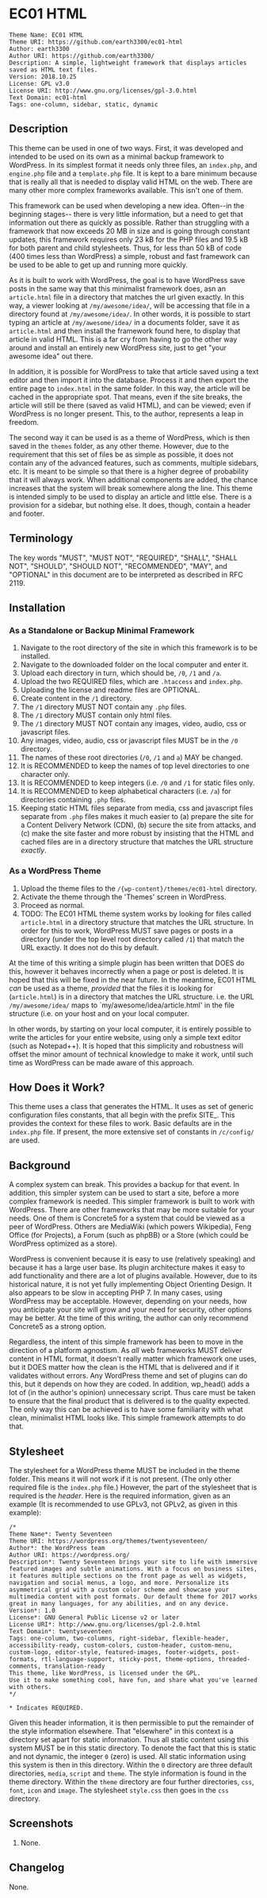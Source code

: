 # EC01 HTML

```
Theme Name: EC01 HTML
Theme URI: https://github.com/earth3300/ec01-html
Author: earth3300
Author URI: https://github.com/earth3300/
Description: A simple, lightweight framework that displays articles saved as HTML text files.
Version: 2018.10.25
License: GPL v3.0
License URI: http://www.gnu.org/licenses/gpl-3.0.html
Text Domain: ec01-html
Tags: one-column, sidebar, static, dynamic
```

## Description

This theme can be used in one of two ways. First, it was developed and intended to
be used on its own as a minimal backup framework to WordPress. In its simplest format
it needs only three files, an `index.php`, and `engine.php` file and a `template.php`
file. It is kept to a bare minimum because that is really all that is needed to display
valid HTML on the web. There are many other more complex frameworks available. This isn't
one of them.

This framework can be used when developing a new idea. Often--in the beginning stages--
there is very little information, but a need to get that information out there as quickly
as possible. Rather than struggling with a framework that now exceeds 20 MB in size and
is going through constant updates, this framework requires only 23 kB for the PHP files and
19.5 kB for both parent and child stylesheets. Thus, for less than 50 kB of code (400 times
less than WordPress) a simple, robust and fast framework can be used to be able to get
up and running more quickly.

As it is built to work with WordPress, the goal is to have WordPress save posts in the same
way that this minimalist framework does, asn an `article.html` file in a directory that matches
the url given exactly. In this way, a viewer looking at `/my/awesome/idea/`, will be accessing
that file in a directory found at `/my/awesome/idea/`. In other words, it is possible to start
typing an article at `/my/awesome/idea/` in a documents folder, save it as `article.html` and
then install the framework found here, to display that article in valid HTML. This is a far cry
from having to go the other way around and install an entirely new WordPress site, just to
get "your awesome idea" out there.

In addition, it is possible for WordPress to take that article saved using a text editor
and then import it into the database. Process it and then export the entire page to `index.html`
in the same folder. In this way, the article will be cached in the appropriate spot. That means,
even if the site breaks, the article will still be there (saved as valid HTML), and can be viewed;
 even if WordPress is no longer present. This, to the author, represents a leap in freedom.

The second way it can be used is as a theme of WordPress, which is then saved in the `themes` folder, as any other theme. However, due to the requirement that this set of files be as simple as possible, it does not contain any of the advanced features, such as comments, multiple sidebars, etc. It is meant to be simple so that there is a higher degree of probability that it will always work. When additional components are added, the chance increases that the system will break somewhere along the line. This theme is intended simply to be used to display an article and little else. There is a provision for a sidebar, but nothing else. It does, though, contain a header and footer.

## Terminology

The key words "MUST", "MUST NOT", "REQUIRED", "SHALL", "SHALL NOT",
"SHOULD", "SHOULD NOT", "RECOMMENDED", "MAY", and "OPTIONAL" in this
document are to be interpreted as described in RFC 2119.

## Installation

### As a Standalone or Backup Minimal Framework

1. Navigate to the root directory of the site in which this framework is to be installed.
2. Navigate to the downloaded folder on the local computer and enter it.
3. Upload each directory in turn, which should be, `/0`, `/1` and `/a`.
4. Upload the two REQUIRED files, which are `.htaccess` and `index.php`.
5. Uploading the license and readme files are OPTIONAL.
6. Create content in the `/1` directory.
7. The `/1` directory MUST NOT contain any `.php` files.
8. The `/1` directory MUST contain only html files.
9. The `/1` directory MUST NOT contain any images, video, audio, css or javascript files.
10. Any images, video, audio, css or javascript files MUST be in the `/0` directory.
11. The names of these root directories (`/0`, `/1` and `a`) MAY be changed.
12. It is RECOMMENDED to keep the names of top level directories to one character only.
13. It is RECOMMENDED to keep integers (i.e. `/0` and `/1` for static files only.
14. It is RECOMMENDED to keep alphabetical characters (i.e. `/a`) for directories containing `.php` files.
15. Keeping static HTML files separate from media, css and javascript files separate from `.php` files makes it much easier to (a) prepare the site for a Content Delivery Network (CDN), (b) secure the site from attacks, and (c) make the site faster and more robust by insisting that the HTML and cached files are in a directory structure that matches the URL structure _exactly_.

### As a WordPress Theme

1. Upload the theme files to the `/{wp-content}/themes/ec01-html` directory.
2. Activate the theme through the 'Themes' screen in WordPress.
3. Proceed as normal.
4. TODO: The EC01 HTML theme system works by looking for files called `article.html` in a directory structure that matches the URL structure. In order for this to work, WordPress MUST save pages or posts in a directory (under the top level root directory called `/1`) that match the URL exactly. It does not do this by default.

At the time of this writing a simple plugin has been written that DOES do this, however it behaves incorrectly when a page or post is deleted. It is hoped that this will be fixed in the near future. In the meantime, EC01 HTML _can_ be used as a theme, _provided_ that the files it is looking for (`article.html`) is in a directory that matches the URL structure. i.e. the URL `/my/awesome/idea/` maps to `my/awesome/idea/article.html' in the file structure (i.e. on your host and on your local computer.

In other words, by starting on your local computer, it is entirely possible to write the articles for your entire website, using only a simple text editor (such as Notepad++). It is hoped that this simplicity and robustness will offset the minor amount of technical knowledge to make it work, until such time as WordPress can be made aware of this approach.

## How Does it Work?

This theme uses a class that generates the HTML. It uses as set of generic
configuration files constants, that all begin with the prefix SITE_.
This provides the context for these files to work. Basic defaults are in
the `index.php` file. If present, the more extensive set of constants in
`/c/config/` are used.

## Background

A complex system can break. This provides a backup for that event. In addition,
this simpler system can be used to start a site, before a more complex framework
is needed. This simpler framework is built to work with WordPress. There are other
frameworks that may be more suitable for your needs. One of them is Concrete5 for
a system that could be viewed as a peer of WordPress. Others are MediaWiki
(which powers Wikipedia), Feng Office (for Projects), a Forum (such as phpBB) or
a Store (which could be WordPress optimized as a store).

WordPress is convenient because it is easy to use (relatively speaking) and because
it has a large user base. Its plugin architecture makes it easy to add functionality
and there are a lot of plugins available. However, due to its historical nature, it is
not yet fully implementing Object Orienting Design. It also appears to be slow in
accepting PHP 7. In many cases, using WordPress may be acceptable. However, depending on
your needs, how you anticipate your site will grow and your need for security, other options
may be better. At the time of this writing, the author can only recommend Concrete5 as
a strong option.

Regardless, the intent of this simple framework has been to move in the direction of a
platform agnostism. As _all_ web frameworks MUST deliver content in HTML format,
it doesn't really matter which framework one uses, but it DOES matter how the clean is the
HTML that is delivered and if it validates without errors. Any WordPress theme and set of
plugins can do this, but it depends on how they are coded. In addition, wp_head() adds a
lot of (in the author's opinion) unnecessary script. Thus care must be taken to ensure
that the final product that is delivered is to the quality expected. The only way this
can be achieved is to have some familiarity with what clean, minimalist HTML looks like.
This simple framework attempts to do that.

## Stylesheet

The stylesheet for a WordPress theme MUST be included in the theme folder. This means it will
not work if it is not present. (The only other required file is the `index.php` file.) However,
the part of the stylesheet that is required is the _header_. Here is the required information,
given as an example (It is recommended to use GPLv3, not GPLv2, as given in this example):

```
/*
Theme Name*: Twenty Seventeen
Theme URI: https://wordpress.org/themes/twentyseventeen/
Author*: the WordPress team
Author URI: https://wordpress.org/
Description*: Twenty Seventeen brings your site to life with immersive featured images and subtle animations. With a focus on business sites, it features multiple sections on the front page as well as widgets, navigation and social menus, a logo, and more. Personalize its asymmetrical grid with a custom color scheme and showcase your multimedia content with post formats. Our default theme for 2017 works great in many languages, for any abilities, and on any device.
Version*: 1.0
License*: GNU General Public License v2 or later
License URI*: http://www.gnu.org/licenses/gpl-2.0.html
Text Domain*: twentyseventeen
Tags: one-column, two-columns, right-sidebar, flexible-header, accessibility-ready, custom-colors, custom-header, custom-menu, custom-logo, editor-style, featured-images, footer-widgets, post-formats, rtl-language-support, sticky-post, theme-options, threaded-comments, translation-ready
This theme, like WordPress, is licensed under the GPL.
Use it to make something cool, have fun, and share what you've learned with others.
*/

* Indicates REQUIRED.
```

Given this header information, it is then permissible to put the remainder of the
style information elsewhere. That "elsewhere" in this context is a directory set
apart for static information. Thus all static content using this system MUST be
in this static directory. To denote the fact that this is static and not dynamic,
the integer `0` (zero) is used. All static information using this system is then
in this directory. Within the `0` directory are three default directories, `media`,
`script` and `theme`. The style information is found in the theme directory. Within
the `theme` directory are four further directories, `css`, `font`, `icon` and `image`.
The stylesheet `style.css` then goes in the `css` directory.

## Screenshots

1. None.

## Changelog

None.
